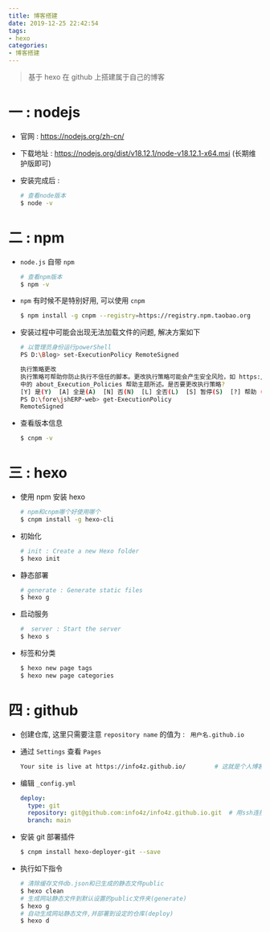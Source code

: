 ```yaml
---
title: 博客搭建
date: 2019-12-25 22:42:54
tags: 
- hexo
categories:
- 博客搭建
---
```




> 基于 hexo 在 github 上搭建属于自己的博客

# 一 : nodejs

* 官网 : https://nodejs.org/zh-cn/

* 下载地址 : https://nodejs.org/dist/v18.12.1/node-v18.12.1-x64.msi (长期维护版即可)

* 安装完成后 : 

  ```sh
  # 查看node版本
  $ node -v
  ```

# 二 : npm

* `node.js` 自带 `npm`

  ```sh
  # 查看npm版本
  $ npm -v
  ```

* `npm` 有时候不是特别好用, 可以使用 `cnpm`

  ```sh
  $ npm install -g cnpm --registry=https://registry.npm.taobao.org
  ```

* 安装过程中可能会出现无法加载文件的问题, 解决方案如下

  ```sh
  # 以管理员身份运行powerShell
  PS D:\Blog> set-ExecutionPolicy RemoteSigned
  
  执行策略更改
  执行策略可帮助你防止执行不信任的脚本。更改执行策略可能会产生安全风险，如 https:/go.microsoft.com/fwlink/?LinkID=135170
  中的 about_Execution_Policies 帮助主题所述。是否要更改执行策略?
  [Y] 是(Y)  [A] 全是(A)  [N] 否(N)  [L] 全否(L)  [S] 暂停(S)  [?] 帮助 (默认值为“N”): A
  PS D:\fore\jshERP-web> get-ExecutionPolicy
  RemoteSigned
  ```

* 查看版本信息

  ```sh
  $ cnpm -v
  ```

# 三 : hexo

* 使用 npm 安装 hexo

  ```sh
  # npm和cnpm哪个好使用哪个
  $ cnpm install -g hexo-cli
  ```

* 初始化

  ```sh
  # init : Create a new Hexo folder
  $ hexo init
  ```

* 静态部署

  ```sh
  # generate : Generate static files
  $ hexo g
  ```

* 启动服务

  ```sh
  #  server : Start the server
  $ hexo s
  ```

* 标签和分类

  ```sh
  $ hexo new page tags
  $ hexo new page categories
  ```

# 四 : github

* 创建仓库, 这里只需要注意 `repository name` 的值为 : ` 用户名.github.io`

* 通过 `Settings` 查看 `Pages`

  ```sh
  Your site is live at https://info4z.github.io/		# 这就是个人博客的地址
  ```

* 编辑 `_config.yml`

  ```yaml
  deploy:
    type: git
    repository: git@github.com:info4z/info4z.github.io.git 	# 用ssh连接
    branch: main
  ```

* 安装 git 部署插件

  ```sh
  $ cnpm install hexo-deployer-git --save
  ```

* 执行如下指令

  ```sh
  # 清除缓存文件db.json和已生成的静态文件public
  $ hexo clean   
  # 生成网站静态文件到默认设置的public文件夹(generate)
  $ hexo g
  # 自动生成网站静态文件,并部署到设定的仓库(deploy)
  $ hexo d
  ```

